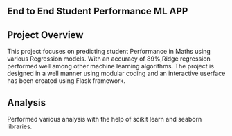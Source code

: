 ## End to End Student Performance ML APP

## Project Overview
This project focuses on predicting student Performance in Maths using various Regression models. With an accuracy of 89%,Ridge regression performed well among other machine learning algorithms. The project is designed in a well manner using modular coding and an interactive userface has been created using Flask framework.

## Analysis
Performed various analysis with the help of scikit learn and seaborn libraries.
  
